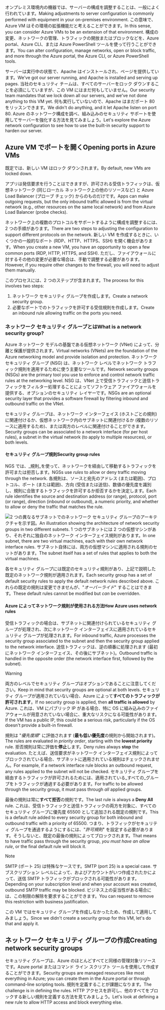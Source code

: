 <span data-ttu-id="2a44f-101">オンプレミス環境内の機器では、サーバーの構成を調整することは、一般によく行われています。</span><span class="sxs-lookup"><span data-stu-id="2a44f-101">Making adjustments to server configuration is commonly performed with equipment in your on-premises environment.</span></span> <span data-ttu-id="2a44f-102">この意味で、Azure VM はその環境の拡張機能だと考えることができます。</span><span class="sxs-lookup"><span data-stu-id="2a44f-102">In this sense, you can consider Azure VMs to be an extension of that environment.</span></span> <span data-ttu-id="2a44f-103">構成の変更、ネットワークの管理、トラフィックの開放またはブロックなどを、Azure portal、Azure CLI、または Azure PowerShell ツールを使って行うことができます。</span><span class="sxs-lookup"><span data-stu-id="2a44f-103">You can alter configuration, manage networks, open or block traffic, and more through the Azure portal, the Azure CLI, or Azure PowerShell tools.</span></span>

<span data-ttu-id="2a44f-104">サーバーは実行中の状態で、Apache はインストールされ、ページを提供しています。</span><span class="sxs-lookup"><span data-stu-id="2a44f-104">We've got our server running, and Apache is installed and serving up pages.</span></span> <span data-ttu-id="2a44f-105">当社のセキュリティ チームは、すべてのサーバーをロック ダウンすることを必須にしていますが、この VM にはまだ何もしていません。</span><span class="sxs-lookup"><span data-stu-id="2a44f-105">Our security team mandates that we lock down all our servers, and we've not done anything to this VM yet.</span></span> <span data-ttu-id="2a44f-106">何も実行していないので、Apache はまだポート 80 をリッスンできます。</span><span class="sxs-lookup"><span data-stu-id="2a44f-106">We didn't do anything, and it let Apache listen on port 80.</span></span> <span data-ttu-id="2a44f-107">Azure のネットワーク構成を調べ、組み込みのセキュリティ サポートを使用してサーバーを強化する方法を見てみましょう。</span><span class="sxs-lookup"><span data-stu-id="2a44f-107">Let's explore the Azure network configuration to see how to use the built-in security support to harden our server.</span></span>

## <a name="opening-ports-in-azure-vms"></a><span data-ttu-id="2a44f-108">Azure VM でポートを開く</span><span class="sxs-lookup"><span data-stu-id="2a44f-108">Opening ports in Azure VMs</span></span>

<span data-ttu-id="2a44f-109">既定では、新しい VM はロック ダウンされます。</span><span class="sxs-lookup"><span data-stu-id="2a44f-109">By default, new VMs are locked down.</span></span> 

<span data-ttu-id="2a44f-110">アプリは発信要求を行うことはできますが、許可される受信トラフィックは、仮想ネットワーク (同じローカル ネットワーク上の他のリソースなど) と Azure Load Balancer (プローブ チェック) からのものだけです。</span><span class="sxs-lookup"><span data-stu-id="2a44f-110">Apps can make outgoing requests, but the only inbound traffic allowed is from the virtual network (e.g., other resources on the same local network) and from Azure Load Balancer (probe checks).</span></span>

<span data-ttu-id="2a44f-111">ネットワーク上の複数のプロトコルをサポートするように構成を調整するには、2 つの手順があります。</span><span class="sxs-lookup"><span data-stu-id="2a44f-111">There are two steps to adjusting the configuration to support different protocols on the network.</span></span> <span data-ttu-id="2a44f-112">新しい VM を作成するときに、いくつかの一般的なポート (RDP、HTTP、HTTPS、SSH) を開く機会があります。</span><span class="sxs-lookup"><span data-stu-id="2a44f-112">When you create a new VM, you have an opportunity to open a few common ports (RDP, HTTP, HTTPS, and SSH).</span></span> <span data-ttu-id="2a44f-113">ただし、ファイアウォールに対するその他の変更が必要な場合は、手動で調整する必要があります。</span><span class="sxs-lookup"><span data-stu-id="2a44f-113">However, if you require other changes to the firewall, you will need to adjust them manually.</span></span>

<span data-ttu-id="2a44f-114">このプロセスには、2 つのステップが含まれます。</span><span class="sxs-lookup"><span data-stu-id="2a44f-114">The process for this involves two steps:</span></span>

1. <span data-ttu-id="2a44f-115">ネットワーク セキュリティ グループを作成します。</span><span class="sxs-lookup"><span data-stu-id="2a44f-115">Create a network security group.</span></span>
2. <span data-ttu-id="2a44f-116">必要なポートでのトラフィックを許可する受信規則を作成します。</span><span class="sxs-lookup"><span data-stu-id="2a44f-116">Create an inbound rule allowing traffic on the ports you need.</span></span>

### <a name="what-is-a-network-security-group"></a><span data-ttu-id="2a44f-117">ネットワーク セキュリティ グループとは</span><span class="sxs-lookup"><span data-stu-id="2a44f-117">What is a network security group?</span></span>

<span data-ttu-id="2a44f-118">Azure ネットワーク モデルの基盤である仮想ネットワーク (VNet) によって、分離と保護が提供されます。</span><span class="sxs-lookup"><span data-stu-id="2a44f-118">Virtual networks (VNets) are the foundation of the Azure networking model and provide isolation and protection.</span></span> <span data-ttu-id="2a44f-119">ネットワーク セキュリティ グループ (NSG) は、ネットワーク レベルでネットワーク トラフィック規則を適用するために使う主要なツールです。</span><span class="sxs-lookup"><span data-stu-id="2a44f-119">Network security groups (NSGs) are the primary tool you use to enforce and control network traffic rules at the networking level.</span></span> <span data-ttu-id="2a44f-120">NSG は、VNet 上で受信トラフィックと送信トラフィックをフィルター処理することによってソフトウェア ファイアウォールを提供する、オプションのセキュリティ レイヤーです。</span><span class="sxs-lookup"><span data-stu-id="2a44f-120">NSGs are an optional security layer that provides a software firewall by filtering inbound and outbound traffic on the VNet.</span></span> 

<span data-ttu-id="2a44f-121">セキュリティ グループは、ネットワーク インターフェイス (ホストごとの規則) に関連付けるか、仮想ネットワーク内のサブネットに関連付けるか (複数のリソースに適用するため)、または両方のレベルに関連付けることができます。</span><span class="sxs-lookup"><span data-stu-id="2a44f-121">Security groups can be associated to a network interface (for per host rules), a subnet in the virtual network (to apply to multiple resources), or both levels.</span></span> 

#### <a name="security-group-rules"></a><span data-ttu-id="2a44f-122">セキュリティ グループ規則</span><span class="sxs-lookup"><span data-stu-id="2a44f-122">Security group rules</span></span>

<span data-ttu-id="2a44f-123">NGS では、_規則_を使って、ネットワークを経由して移動するトラフィックを許可または拒否します。</span><span class="sxs-lookup"><span data-stu-id="2a44f-123">NGSs use _rules_ to allow or deny traffic moving through the network.</span></span> <span data-ttu-id="2a44f-124">各規則は、ソースと宛先のアドレス (または範囲)、プロトコル、ポート (または範囲)、方向 (受信または送信)、数値の優先度を識別し、規則に合致するトラフィックを許可するか拒否するかを決定します。</span><span class="sxs-lookup"><span data-stu-id="2a44f-124">Each rule identifies the source and destination address (or range), protocol, port (or range), direction (inbound or outbound), a numeric priority, and whether to allow or deny the traffic that matches the rule.</span></span>

![<span data-ttu-id="2a44f-125">2 つの異なるサブネットでのネットワーク セキュリティ グループのアーキテクチャを示す図。</span><span class="sxs-lookup"><span data-stu-id="2a44f-125">An illustration showing the architecture of network security groups in two different subnets.</span></span> <span data-ttu-id="2a44f-126">1 つのサブネットには 2 つの仮想マシンがあり、それぞれに独自のネットワーク インターフェイス規則があります。</span><span class="sxs-lookup"><span data-stu-id="2a44f-126">In one subnet, there are two virtual machines, each with their own network interface rules.</span></span>  <span data-ttu-id="2a44f-127">サブネット自体には、両方の仮想マシンに適用される規則のセットがあります。</span><span class="sxs-lookup"><span data-stu-id="2a44f-127">The subnet itself has a set of rules that applies to both the virtual machines.</span></span> ](../media/7-nsg-rules.png)

<span data-ttu-id="2a44f-128">各セキュリティ グループには既定のセキュリティ規則があり、上記で説明した既定のネットワーク規則が適用されます。</span><span class="sxs-lookup"><span data-stu-id="2a44f-128">Each security group has a set of default security rules to apply the default network rules described above.</span></span> <span data-ttu-id="2a44f-129">これらの既定の規則は変更できませんが、"_オーバーライド_" することはできます。</span><span class="sxs-lookup"><span data-stu-id="2a44f-129">These default rules cannot be modified but _can_ be overridden.</span></span>

#### <a name="how-azure-uses-network-rules"></a><span data-ttu-id="2a44f-130">Azure によってネットワーク規則が使用される方法</span><span class="sxs-lookup"><span data-stu-id="2a44f-130">How Azure uses network rules</span></span>

<span data-ttu-id="2a44f-131">受信トラフィックの場合は、サブネットに関連付けられているセキュリティ グループが処理され、次にネットワーク インターフェイスに適用されているセキュリティ グループが処理されます。</span><span class="sxs-lookup"><span data-stu-id="2a44f-131">For inbound traffic, Azure processes the security group associated to the subnet and then the security group applied to the network interface.</span></span> <span data-ttu-id="2a44f-132">送信トラフィックは、逆の順番に処理されます (最初にネットワーク インターフェイス、その後にサブネット)。</span><span class="sxs-lookup"><span data-stu-id="2a44f-132">Outbound traffic is handled in the opposite order (the network interface first, followed by the subnet).</span></span>

> [!WARNING]  
> <span data-ttu-id="2a44f-133">両方のレベルでセキュリティ グループはオプションであることに注意してください。</span><span class="sxs-lookup"><span data-stu-id="2a44f-133">Keep in mind that security groups are optional at both levels.</span></span> <span data-ttu-id="2a44f-134">セキュリティ グループが適用されていない場合、Azure によって**すべてのトラフィックが許可されます**。</span><span class="sxs-lookup"><span data-stu-id="2a44f-134">If no security group is applied, then **all traffic is allowed** by Azure.</span></span> <span data-ttu-id="2a44f-135">これは、VM にパブリック IP がある場合、特に OS に組み込みのファイアウォールが用意されていない場合に、重大なリスクになる可能性があります。</span><span class="sxs-lookup"><span data-stu-id="2a44f-135">If the VM has a public IP, this could be a serious risk, particularly if the OS doesn't provide a built-in firewall.</span></span>

<span data-ttu-id="2a44f-136">規則は "_優先度順_" に評価されます (**最も低い優先度**の規則から開始されます)。</span><span class="sxs-lookup"><span data-stu-id="2a44f-136">The rules are evaluated in _priority order_, starting with the **lowest priority** rule.</span></span> <span data-ttu-id="2a44f-137">拒否規則は常に評価を**停止**します。</span><span class="sxs-lookup"><span data-stu-id="2a44f-137">Deny rules always **stop** the evaluation.</span></span> <span data-ttu-id="2a44f-138">たとえば、送信要求がネットワーク インターフェイス規則によってブロックされている場合、サブネットに適用されている規則はチェックされません。</span><span class="sxs-lookup"><span data-stu-id="2a44f-138">For example, if a network interface rule blocks an outbound request, any rules applied to the subnet will not be checked.</span></span> <span data-ttu-id="2a44f-139">セキュリティ グループを経由するトラフィックが許可されるためには、適用されている_すべての_グループをトラフィックが通過する必要があります。</span><span class="sxs-lookup"><span data-stu-id="2a44f-139">For traffic to be allowed through the security group, it must pass through _all_ applied groups.</span></span>

<span data-ttu-id="2a44f-140">最後の規則は常に**すべて拒否**の規則です。</span><span class="sxs-lookup"><span data-stu-id="2a44f-140">The last rule is always a **Deny All** rule.</span></span> <span data-ttu-id="2a44f-141">これは、受信トラフィックと送信トラフィックの両方を対象に、すべてのセキュリティ グループに優先度 65500 として追加される既定の規則です。</span><span class="sxs-lookup"><span data-stu-id="2a44f-141">This is a default rule added to every security group for both inbound and outbound traffic with a priority of 65500.</span></span> <span data-ttu-id="2a44f-142">つまり、トラフィックがセキュリティ グループを通過するようにするには、"_許可規則_" を設定する必要があります。そうしないと、既定の最後の規則によってブロックされます。</span><span class="sxs-lookup"><span data-stu-id="2a44f-142">That means to have traffic pass through the security group, _you must have an allow rule_, or the final default rule will block it.</span></span>

> [!NOTE]  
> <span data-ttu-id="2a44f-143">SMTP (ポート 25) は特殊なケースです。</span><span class="sxs-lookup"><span data-stu-id="2a44f-143">SMTP (port 25) is a special case.</span></span> <span data-ttu-id="2a44f-144">サブスクリプション レベルによって、およびアカウントがいつ作成されたかによって、送信 SMTP トラフィックがブロックされる可能性があります。</span><span class="sxs-lookup"><span data-stu-id="2a44f-144">Depending on your subscription level and when your account was created, outbound SMTP traffic may be blocked.</span></span> <span data-ttu-id="2a44f-145">ビジネス上の妥当性がある場合には、この制限の解除を要求することができます。</span><span class="sxs-lookup"><span data-stu-id="2a44f-145">You can request to remove this restriction with business justification.</span></span>

<span data-ttu-id="2a44f-146">この VM ではセキュリティ グループを作成しなかったため、作成して適用してみましょう。</span><span class="sxs-lookup"><span data-stu-id="2a44f-146">Since we didn't create a security group for this VM, let's do that and apply it.</span></span>

## <a name="creating-network-security-groups"></a><span data-ttu-id="2a44f-147">ネットワーク セキュリティ グループの作成</span><span class="sxs-lookup"><span data-stu-id="2a44f-147">Creating network security groups</span></span>

<span data-ttu-id="2a44f-148">セキュリティ グループは、Azure のほとんどすべてと同様の管理対象リソースです。Azure portal またはコマンド ライン スクリプト ツールを使用して作成することができます。</span><span class="sxs-lookup"><span data-stu-id="2a44f-148">Security groups are managed resources like most everything in Azure; you can create them in the Azure portal or through command-line scripting tools.</span></span> <span data-ttu-id="2a44f-149">規則を定義することが課題になります。</span><span class="sxs-lookup"><span data-stu-id="2a44f-149">The challenge is in defining the rules.</span></span> <span data-ttu-id="2a44f-150">HTTP アクセスを許可し、他のすべてをブロックする新しい規則を定義する方法を見てみましょう。</span><span class="sxs-lookup"><span data-stu-id="2a44f-150">Let's look at defining a new rule to allow HTTP access and block everything else.</span></span>